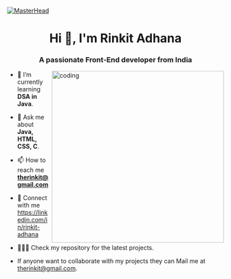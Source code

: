 [![MasterHead](https://repository-images.githubusercontent.com/588181932/e36ec678-7984-4cdd-8e4c-a3932772ff8e)](https://github.com/rinkitadhana)
<h1 align="center">Hi 👋, I'm Rinkit Adhana</h1>
<h3 align="center">A passionate Front-End developer from India</h3>
<img align="right" alt="coding" width="400" src="https://camo.githubusercontent.com/5ddf73ad3a205111cf8c686f687fc216c2946a75005718c8da5b837ad9de78c9/68747470733a2f2f7468756d62732e6766796361742e636f6d2f4576696c4e657874446576696c666973682d736d616c6c2e676966" >



- 🌱 I’m currently learning **DSA in Java**.

- 💬 Ask me about **Java, HTML, CSS, C**.

- 📫 How to reach me **therinkit@gmail.com**
- 🔗 Connect with me https://linkedin.com/in/rinkit-adhana
- 🧑🏻‍💻 Check my repository for the latest projects.
- If anyone want to collaborate with my projects they can Mail me at therinkit@gmail.com.




